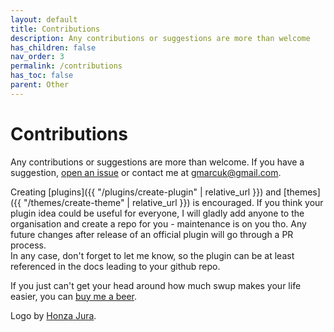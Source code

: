 ```yaml
---
layout: default
title: Contributions
description: Any contributions or suggestions are more than welcome
has_children: false
nav_order: 3
permalink: /contributions
has_toc: false
parent: Other
---
```


# Contributions
Any contributions or suggestions are more than welcome. 
If you have a suggestion, [open an issue](https://github.com/swup/swup/issues/new) or contact me at <a href="mailto:gmarcuk@gmail.com?subject=I want to be a swup contributor">gmarcuk@gmail.com</a>. 

Creating [plugins]({{ "/plugins/create-plugin" | relative_url }}) and [themes]({{ "/themes/create-theme" | relative_url }}) is encouraged.
If you think your plugin idea could be useful for everyone, I will gladly add anyone to the organisation and create a repo for you - maintenance is on you tho. 
Any future changes after release of an official plugin will go through a PR process.  
In any case, don't forget to let me know, so the plugin can be at least referenced in the docs leading to your github repo. 
  
If you just can't get your head around how much swup makes your life easier, you can [buy me a beer](https://www.paypal.me/gmrchk).  

Logo by [Honza Jura](https://twitter.com/honzajura).  

